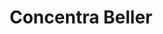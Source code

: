 ---
title: "Concentra Beller"
url: /ciudad-autonoma-de-buenos-aires/concentra-beller/
shop: óptico
---